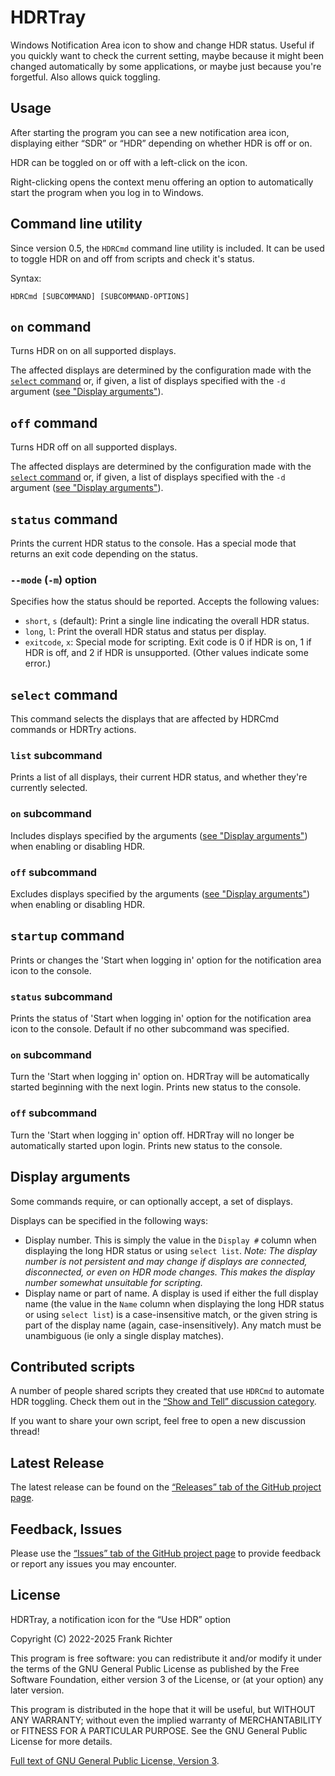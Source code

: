 HDRTray
=======
Windows Notification Area icon to show and change HDR status.
Useful if you quickly want to check the current setting, maybe because it might been changed automatically by some applications, or maybe just because you're forgetful.
Also allows quick toggling.

Usage
-----
After starting the program you can see a new notification area icon, displaying
either “SDR” or “HDR” depending on whether HDR is off or on.

HDR can be toggled on or off with a left-click on the icon.

Right-clicking opens the context menu offering an option to automatically start
the program when you log in to Windows.

Command line utility
--------------------
Since version 0.5, the `HDRCmd` command line utility is included. It can be used to toggle HDR on and off from scripts and check it's status.

Syntax:

    HDRCmd [SUBCOMMAND] [SUBCOMMAND-OPTIONS]

## `on` command
Turns HDR on on all supported displays.

The affected displays are determined by the configuration made with the [`select` command](#select-command) or,
if given, a list of displays specified with the `-d` argument ([see "Display arguments"](#display-arguments)).

## `off` command
Turns HDR off on all supported displays.

The affected displays are determined by the configuration made with the [`select` command](#select-command) or,
if given, a list of displays specified with the `-d` argument ([see "Display arguments"](#display-arguments)).

## `status` command
Prints the current HDR status to the console. Has a special mode that returns an exit code depending on the status.

### `--mode` (`-m`) option
Specifies how the status should be reported. Accepts the following values:

* `short`, `s` (default): Print a single line indicating the overall HDR status.
* `long`, `l`: Print the overall HDR status and status per display.
* `exitcode`, `x`: Special mode for scripting. Exit code is 0 if HDR is on, 1 if HDR is off, and 2 if HDR is unsupported. (Other values indicate some error.)

## `select` command
This command selects the displays that are affected by HDRCmd commands or HDRTry actions.

### `list` subcommand
Prints a list of all displays, their current HDR status, and whether they're currently selected.

### `on` subcommand
Includes displays specified by the arguments ([see "Display arguments"](#display-arguments)) when enabling or disabling HDR.

### `off` subcommand
Excludes displays specified by the arguments ([see "Display arguments"](#display-arguments)) when enabling or disabling HDR.

## `startup` command
Prints or changes the 'Start when logging in' option for the notification area icon to the console.

### `status` subcommand
Prints the status of 'Start when logging in' option for the notification area icon to the console. Default if no other subcommand was specified.

### `on` subcommand
Turn the 'Start when logging in' option on. HDRTray will be automatically started beginning with the next login. Prints new status to the console.

### `off` subcommand
Turn the 'Start when logging in' option off. HDRTray will no longer be automatically started upon login. Prints new status to the console.

## Display arguments
Some commands require, or can optionally accept, a set of displays.

Displays can be specified in the following ways:

* Display number. This is simply the value in the `Display #` column when displaying the long HDR status or using `select list`. _Note: The display number is not persistent and may change if displays are connected, disconnected, or even on HDR mode changes. This makes the display number somewhat unsuitable for scripting._
* Display name or part of name. A display is used if either the full display name (the value in the `Name` column when displaying the long HDR status or using `select list`) is a case-insensitive match, or the given string is part of the display name (again, case-insensitively). Any match must be unambiguous (ie only a single display matches).

Contributed scripts
-------------------
A number of people shared scripts they created that use `HDRCmd` to automate HDR toggling. Check them out in the [“Show and Tell” discussion category](https://github.com/res2k/HDRTray/discussions/categories/show-and-tell).

If you want to share your own script, feel free to open a new discussion thread!

Latest Release
--------------
The latest release can be found on the [“Releases” tab of the GitHub project page](https://github.com/res2k/HDRTray/releases).

Feedback, Issues
----------------
Please use the [“Issues” tab of the GitHub project page](https://github.com/res2k/HDRTray/issues) to provide feedback or report any issues you may encounter.

License
-------
HDRTray, a notification icon for the “Use HDR” option

Copyright (C) 2022-2025 Frank Richter

This program is free software: you can redistribute it and/or modify
it under the terms of the GNU General Public License as published by
the Free Software Foundation, either version 3 of the License, or
(at your option) any later version.

This program is distributed in the hope that it will be useful,
but WITHOUT ANY WARRANTY; without even the implied warranty of
MERCHANTABILITY or FITNESS FOR A PARTICULAR PURPOSE.  See the
GNU General Public License for more details.

[Full text of GNU General Public License, Version 3](LICENSE.md).
